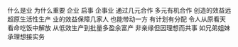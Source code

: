 什么是业 为什么重要
企业 启事 企事业
通过几元合作 多元有机合作 创造的效益远超原生活性生产
业的效益保障几家人 也能带动一方
有计划有分配 令人从原看天看命吃饭中解放
从低效生产到批量多盈余富产
非亲缘但因理想而共事 如兄弟姐妹 承理想接实务
